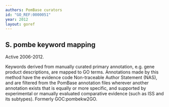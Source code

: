 ```yaml
---
authors: PomBase curators
id: "GO_REF:0000051"
year: 2012
layout: goref
---
```


## S. pombe keyword mapping

Active 2006-2012.

Keywords derived from manually curated primary annotation, e.g. gene product descriptions, are mapped to GO terms. Annotations made by this method have the evidence code Non-traceable Author Statement (NAS), and are filtered from the PomBase annotation files wherever another annotation exists that is equally or more specific, and supported by experimental or manually evaluated comparative evidence (such as ISS and its subtypes). Formerly GOC:pombekw2GO.
